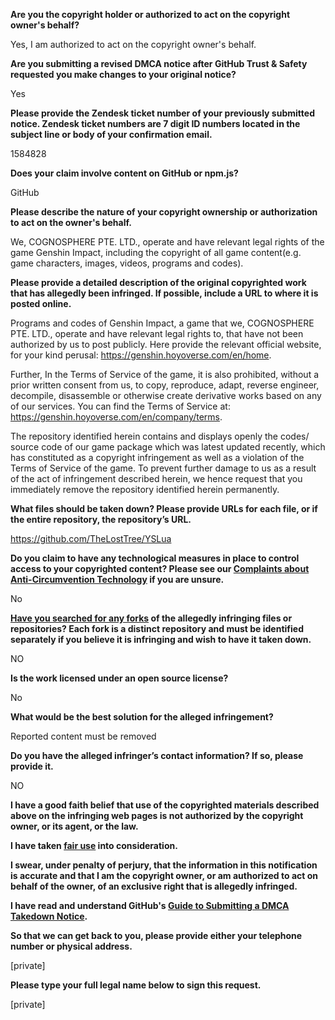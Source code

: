 **Are you the copyright holder or authorized to act on the copyright owner's behalf?**

Yes, I am authorized to act on the copyright owner's behalf.

**Are you submitting a revised DMCA notice after GitHub Trust & Safety requested you make changes to your original notice?**

Yes

**Please provide the Zendesk ticket number of your previously submitted notice. Zendesk ticket numbers are 7 digit ID numbers located in the subject line or body of your confirmation email.**

1584828

**Does your claim involve content on GitHub or npm.js?**

GitHub

**Please describe the nature of your copyright ownership or authorization to act on the owner's behalf.**

We, COGNOSPHERE PTE. LTD., operate and have relevant legal rights of the game Genshin Impact, including the copyright of all game content(e.g. game characters, images, videos, programs and codes).

**Please provide a detailed description of the original copyrighted work that has allegedly been infringed. If possible, include a URL to where it is posted online.**

Programs and codes of Genshin Impact, a game that we, COGNOSPHERE PTE. LTD., operate and have relevant legal rights to, that have not been authorized by us to post publicly. Here provide the relevant official website, for your kind perusal: https://genshin.hoyoverse.com/en/home.

Further, In the Terms of Service of the game, it is also prohibited, without a prior written consent from us, to copy, reproduce, adapt, reverse engineer, decompile, disassemble or otherwise create derivative works based on any of our services. You can find the Terms of Service at: https://genshin.hoyoverse.com/en/company/terms.

The repository identified herein contains and displays openly the codes/ source code of our game package which was latest updated recently, which has constituted as a copyright infringement as well as a violation of the Terms of Service of the game. To prevent further damage to us as a result of the act of infringement described herein, we hence request that you immediately remove the repository identified herein permanently.

**What files should be taken down? Please provide URLs for each file, or if the entire repository, the repository’s URL.**

https://github.com/TheLostTree/YSLua

**Do you claim to have any technological measures in place to control access to your copyrighted content? Please see our <a href="https://docs.github.com/articles/guide-to-submitting-a-dmca-takedown-notice#complaints-about-anti-circumvention-technology">Complaints about Anti-Circumvention Technology</a> if you are unsure.**

No

**<a href="https://docs.github.com/articles/dmca-takedown-policy#b-what-about-forks-or-whats-a-fork">Have you searched for any forks</a> of the allegedly infringing files or repositories? Each fork is a distinct repository and must be identified separately if you believe it is infringing and wish to have it taken down.**

NO

**Is the work licensed under an open source license?**

No

**What would be the best solution for the alleged infringement?**

Reported content must be removed

**Do you have the alleged infringer’s contact information? If so, please provide it.**

NO

**I have a good faith belief that use of the copyrighted materials described above on the infringing web pages is not authorized by the copyright owner, or its agent, or the law.**

**I have taken <a href="https://www.lumendatabase.org/topics/22">fair use</a> into consideration.**

**I swear, under penalty of perjury, that the information in this notification is accurate and that I am the copyright owner, or am authorized to act on behalf of the owner, of an exclusive right that is allegedly infringed.**

**I have read and understand GitHub's <a href="https://docs.github.com/articles/guide-to-submitting-a-dmca-takedown-notice/">Guide to Submitting a DMCA Takedown Notice</a>.**

**So that we can get back to you, please provide either your telephone number or physical address.**

[private]

**Please type your full legal name below to sign this request.**

[private]

